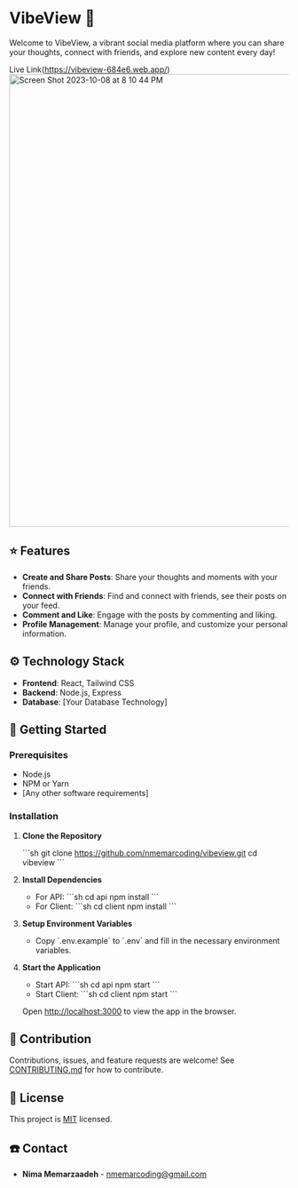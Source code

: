 # VibeView :speech_balloon:

Welcome to VibeView, a vibrant social media platform where you can share your thoughts, connect with friends, and explore new content every day!


Live Link(https://vibeview-684e6.web.app/)
<img width="815" alt="Screen Shot 2023-10-08 at 8 10 44 PM" src="https://github.com/nmemarcoding/vibeview/assets/94582549/bf7e4dd0-827f-400d-9f74-1dacc0aa44de">
## :star: Features

- **Create and Share Posts**: Share your thoughts and moments with your friends.
- **Connect with Friends**: Find and connect with friends, see their posts on your feed.
- **Comment and Like**: Engage with the posts by commenting and liking.
- **Profile Management**: Manage your profile, and customize your personal information.

## :gear: Technology Stack

- **Frontend**: React, Tailwind CSS
- **Backend**: Node.js, Express
- **Database**: [Your Database Technology] <!-- Replace with your actual database technology -->

## :rocket: Getting Started

### Prerequisites

- Node.js
- NPM or Yarn
- [Any other software requirements]

### Installation

1. **Clone the Repository**

   \```sh
   git clone https://github.com/nmemarcoding/vibeview.git
   cd vibeview
   \```

2. **Install Dependencies**

   - For API:
     \```sh
     cd api
     npm install
     \```
   - For Client:
     \```sh
     cd client
     npm install
     \```

3. **Setup Environment Variables**

   - Copy \`.env.example\` to \`.env\` and fill in the necessary environment variables.

4. **Start the Application**

   - Start API:
     \```sh
     cd api
     npm start
     \```
   - Start Client:
     \```sh
     cd client
     npm start
     \```

   Open [http://localhost:3000](http://localhost:3000) to view the app in the browser.

## :handshake: Contribution

Contributions, issues, and feature requests are welcome! See [CONTRIBUTING.md](CONTRIBUTING.md) for how to contribute.

## :memo: License

This project is [MIT](LICENSE) licensed.

## :phone: Contact

- **Nima Memarzaadeh** - [nmemarcoding@gmail.com](mailto:nmemarcoding@gmail.com)
